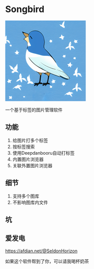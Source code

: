 # Songbird

<img src="https://raw.githubusercontent.com/SchneeHertz/songbird/master/public/icon.png" alt="icon.png" width="256"/>

一个基于标签的图片管理软件

## 功能
1. 给图片打多个标签
2. 按标签搜索
3. 使用Deepdanbooru自动打标签
4. 内置图片浏览器
5. 关联外置图片浏览器

## 细节
1. 支持多个图库
2. 不影响图库内文件


## 坑


## 爱发电
https://afdian.net/@SeldonHorizon

如果这个软件帮到了你，可以请我喝杯奶茶